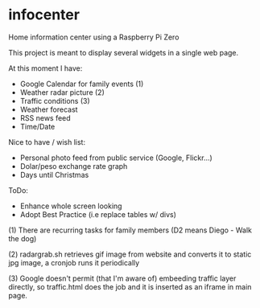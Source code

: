# infocenter
Home information center using a Raspberry Pi Zero

This project is meant to display several widgets in a single web page.

At this moment I have:

* Google Calendar for family events (1)
* Weather radar picture (2)
* Traffic conditions (3)
* Weather forecast
* RSS news feed
* Time/Date

Nice to have / wish list:
* Personal photo feed from public service (Google, Flickr...)
* Dolar/peso exchange rate graph
* Days until Christmas


ToDo:
* Enhance whole screen looking
* Adopt Best Practice (i.e replace tables w/ divs)




(1) There are recurring tasks for family members (D2 means Diego - Walk the dog)

(2) radargrab.sh retrieves gif image from website and converts it to static jpg image, a cronjob runs it periodically

(3) Google doesn't permit (that I'm aware of) embeeding traffic layer directly, so traffic.html does the job and it is inserted as an iframe in main page.
